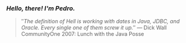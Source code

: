 ### *Hello, there! I'm Pedro.*
> ″*The definition of Hell is working with dates in Java, JDBC, and Oracle. Every single one of them screw it up.*″
 — Dick Wall CommunityOne 2007: Lunch with the Java Posse
